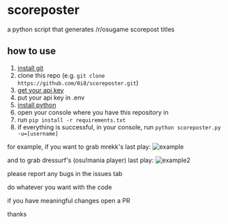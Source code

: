 # scoreposter
a python script that generates /r/osugame scorepost titles


## how to use
1. [install git](https://git-scm.com/)
2. clone this repo (e.g. `git clone https://github.com/0i8/scoreposter.git`)
3. [get your api key](https://osu.ppy.sh/p/api)
4. put your api key in .env
5. [install python](https://www.python.org/downloads/)
6. open your console where you have this repository in
7. run `pip install -r requirements.txt`
8. if everything is successful, in your console, run `python scoreposter.py -u=[username]`

for example, if you want to grab mrekk's last play:
![example](https://file.coffee/u/L0sQOp1AJEE7gGFaa7rjn.png)

and to grab dressurf's (osu!mania player) last play:
![example2](https://file.coffee/u/rU1Y3AugqeCLuVO0aV90V.png)

please report any bugs in the issues tab

do whatever you want with the code

if you have meaningful changes open a PR

thanks

